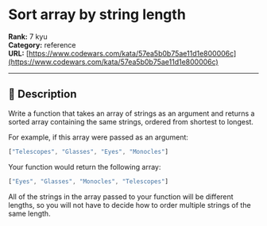 # Sort array by string length

**Rank:** 7 kyu  
**Category:** reference  
**URL:** [https://www.codewars.com/kata/57ea5b0b75ae11d1e800006c](https://www.codewars.com/kata/57ea5b0b75ae11d1e800006c)

---

## 📝 Description

Write a function that takes an array of strings as an argument and returns a sorted array containing the same strings, ordered from shortest to longest.

For example, if this array were passed as an argument:

```javascript
["Telescopes", "Glasses", "Eyes", "Monocles"]
```

Your function would return the following array:

```javascript
["Eyes", "Glasses", "Monocles", "Telescopes"]
```

All of the strings in the array passed to your function will be different lengths, so you will not have to decide how to order multiple strings of the same length.
